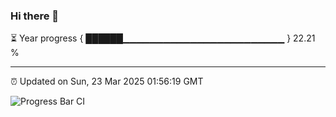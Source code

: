 ### Hi there 👋

⏳ Year progress { ██████▁▁▁▁▁▁▁▁▁▁▁▁▁▁▁▁▁▁▁▁▁▁▁▁ } 22.21 %

---

⏰ Updated on Sun, 23 Mar 2025 01:56:19 GMT

![Progress Bar CI](https://github.com/ZhaoGui/ZhaoGui/workflows/Progress%20Bar%20CI/badge.svg)

